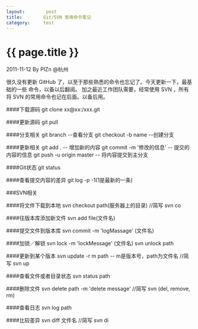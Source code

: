 ```yaml
---
layout:        post
title:        Git/SVN 常用命令笔记
category:     test
---
```

# {{ page.title }}
2011-11-12 By PIZn @杭州

很久没有更新 GitHub 了，以至于那些熟悉的命令也忘记了。今天更新一下，最基础的一些
命令，以备以后翻阅。
加之最近工作团队需要，经常使用 SVN ，所有将 SVN 的常用命令也记在后面。以备后用。

####下载源码
    git clone xx@xx:/xxx.git
    
####更新源码
    git pull

####分支相关
    git branch --查看分支
    git checkout -b name  --创建分支

####更新相关
    git add . -- 增加新的内容
    git commit -m '修改的信息' -- 提交的内容的信息
    git push -u origin master -- 将内容提交到主分支
    
####Git状态
    git status

####查看提交内容的差异
    git log -p -1(1是最新的一条)
 
###SVN相关

####将文件下载到本地
    svn checkout path(服务器上的目录)
    //简写 svn co

####往版本库添加新文件
    svn add file(文件名)

####提交文件到版本库
    svn commit -m 'logMassage' (文件名)
    
####加锁／解锁
    svn lock -m 'lockMessage' (文件名)
    svn unlock path

####更新到某个版本
    svn update -r m path -- m是版本号，path为文件名
    //简写 svn up

####查看文件或者目录状态
    svn status path
    
####删除文件
    svn delete path -m 'delete message'
    //简写 svn (del, remove, rm)
    
####查看日志
    svn log path
    
####比较差异
    svn diff 文件名
    //简写 svn di